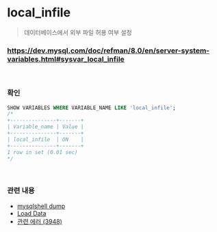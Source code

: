local_infile
===
>데이터베이스에서 외부 파일 허용 여부 설정

### https://dev.mysql.com/doc/refman/8.0/en/server-system-variables.html#sysvar_local_infile

<br>

### 확인
```sql
SHOW VARIABLES WHERE VARIABLE_NAME LIKE 'local_infile';
/*
+---------------+-------+
| Variable_name | Value |
+---------------+-------+
| local_infile  | ON    |
+---------------+-------+
1 row in set (0.01 sec)
*/
```

<br>

### 관련 내용
* [mysqlshell dump](../mysqlshell-dump/README.md)
* [Load Data](../load-data/README.md)
* [관련 에러 (3948)](../error/3948.md)

<br>
